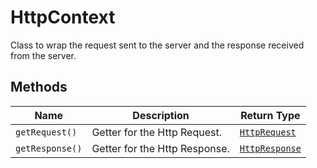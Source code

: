 
# HttpContext

Class to wrap the request sent to the server and the response received from the server.

## Methods

| Name | Description | Return Type |
|  --- | --- | --- |
| `getRequest()` | Getter for the Http Request. | [`HttpRequest`](../doc/http-request.md) |
| `getResponse()` | Getter for the Http Response. | [`HttpResponse`](../doc/http-response.md) |

